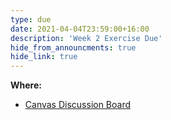 ```yaml
---
type: due
date: 2021-04-04T23:59:00+16:00
description: 'Week 2 Exercise Due'
hide_from_announcments: true
hide_link: true
---
```

**Where:** 
- [Canvas Discussion Board](https://canvas.uw.edu/courses/1465297/discussion_topics/6164920)
